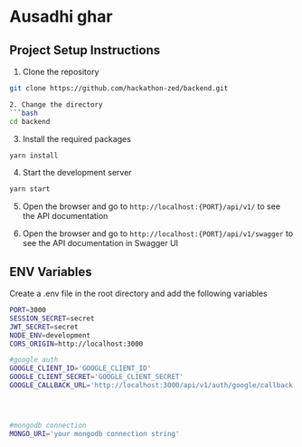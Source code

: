 # Ausadhi ghar

## Project Setup Instructions

1. Clone the repository
```bash
git clone https://github.com/hackathon-zed/backend.git

2. Change the directory
```bash
cd backend
```


3. Install the required packages
```bash
yarn install
```

4. Start the development server
```bash
yarn start
```

5. Open the browser and go to `http://localhost:{PORT}/api/v1/` to see the API documentation

6. Open the browser and go to `http://localhost:{PORT}/api/v1/swagger` to see the API documentation in Swagger UI

## ENV Variables

Create a .env file in the root directory and add the following variables

```bash
PORT=3000
SESSION_SECRET=secret
JWT_SECRET=secret
NODE_ENV=development
CORS_ORIGIN=http://localhost:3000

#google auth
GOOGLE_CLIENT_ID='GOOGLE_CLIENT_ID'
GOOGLE_CLIENT_SECRET='GOOGLE_CLIENT_SECRET'
GOOGLE_CALLBACK_URL='http://localhost:3000/api/v1/auth/google/callback'




#mongodb connection
MONGO_URI='your mongodb connection string'

```